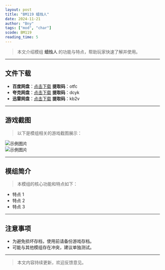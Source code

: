 ```yaml
---
layout: post
title: "BM119 蜡烛人"
date: 2024-11-21
author: "Bny"
tags: ["mod", "char"]
scode: BM119
reading_time: 5
---
```


> 本文介绍模组 **蜡烛人** 的功能与特点，帮助玩家快速了解并使用。

---





## 文件下载
- **百度网盘**：[点击下载](https://pan.baidu.com/s/1AOQkB0yV34Hwb3i1ANP6cg?pwd=otfc)  **提取码**：otfc  
- **夸克网盘**：[点击下载](https://pan.quark.cn/s/5208f34ac666?pwd=dcyk)  **提取码**：dcyk  
- **迅雷网盘**：[点击下载](https://pan.xunlei.com/s/VOCCbeYOQxxhHVog5IlDWe8oA1?pwd=kb2v)  **提取码**：kb2v  

---

## 游戏截图
> 以下是模组相关的游戏截图展示：

![示例图片](https://example.com/screenshot1.jpg)  
![示例图片](https://example.com/screenshot2.jpg)

---

## 模组简介
> 本模组的核心功能和特点如下：
- 特点 1
- 特点 2
- 特点 3

---

## 注意事项
- 为避免损坏存档，使用前请备份游戏存档。
- 可能与其他模组存在冲突，建议单独测试。

---

> 本文内容持续更新，欢迎反馈意见。
